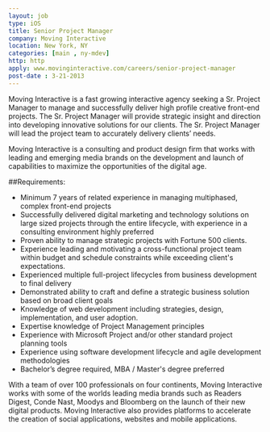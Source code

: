 ```yaml
---
layout: job
type: iOS
title: Senior Project Manager
company: Moving Interactive
location: New York, NY
categories: [main , ny-mdev]
http: http
apply: www.movinginteractive.com/careers/senior-project-manager
post-date : 3-21-2013
---
```


Moving Interactive is a fast growing interactive agency seeking a Sr. Project Manager to manage and successfully deliver high profile creative front-end projects. The Sr. Project Manager will provide strategic insight and direction into developing innovative solutions for our clients. The Sr. Project Manager will lead the project team to accurately delivery clients’ needs.

Moving Interactive is a consulting and product design firm that works with leading and emerging media brands on the development and launch of capabilities to maximize the opportunities of the digital age.

##Requirements:	
* Minimum 7 years of related experience in managing multiphased, complex front-end projects
* Successfully delivered digital marketing and technology solutions on large sized projects through the entire lifecycle, with experience in a consulting environment highly preferred
* Proven ability to manage strategic projects with Fortune 500 clients.
* Experience leading and motivating a cross-functional project team within budget and schedule constraints while exceeding client's expectations.
* Experienced multiple full-project lifecycles from business development to final delivery
* Demonstrated ability to craft and define a strategic business solution based on broad client goals
* Knowledge of web development including strategies, design, implementation, and user adoption.
* Expertise knowledge of Project Management principles
* Experience with Microsoft Project and/or other standard project planning tools
* Experience using software development lifecycle and agile development methodologies
* Bachelor’s degree required, MBA / Master's degree preferred

With a team of over 100 professionals on four continents, Moving Interactive works with some of the worlds leading media brands such as Readers Digest, Conde Nast, Moodys and Bloomberg on the launch of their new digital products. Moving Interactive also provides platforms to accelerate the creation of social applications, websites and mobile applications.
